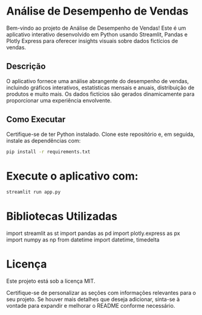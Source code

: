 # Análise de Desempenho de Vendas

Bem-vindo ao projeto de Análise de Desempenho de Vendas! Este é um aplicativo interativo desenvolvido em Python usando Streamlit, Pandas e Plotly Express para oferecer insights visuais sobre dados fictícios de vendas.

## Descrição

O aplicativo fornece uma análise abrangente do desempenho de vendas, incluindo gráficos interativos, estatísticas mensais e anuais, distribuição de produtos e muito mais. Os dados fictícios são gerados dinamicamente para proporcionar uma experiência envolvente.

## Como Executar

Certifique-se de ter Python instalado. Clone este repositório e, em seguida, instale as dependências com:

```bash
pip install -r requirements.txt
```

# Execute o aplicativo com:

```bash
streamlit run app.py
```

# Bibliotecas Utilizadas

import streamlit as st
import pandas as pd
import plotly.express as px
import numpy as np
from datetime import datetime, timedelta

# Licença
Este projeto está sob a licença MIT.

Certifique-se de personalizar as seções com informações relevantes para o seu projeto. Se houver mais detalhes que deseja adicionar, sinta-se à vontade para expandir e melhorar o README conforme necessário.
